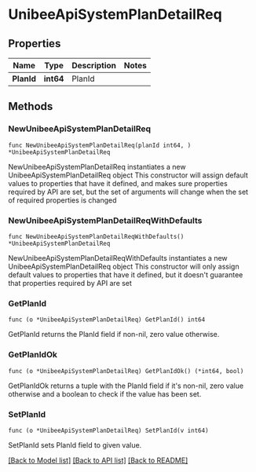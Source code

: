 # UnibeeApiSystemPlanDetailReq

## Properties

Name | Type | Description | Notes
------------ | ------------- | ------------- | -------------
**PlanId** | **int64** | PlanId | 

## Methods

### NewUnibeeApiSystemPlanDetailReq

`func NewUnibeeApiSystemPlanDetailReq(planId int64, ) *UnibeeApiSystemPlanDetailReq`

NewUnibeeApiSystemPlanDetailReq instantiates a new UnibeeApiSystemPlanDetailReq object
This constructor will assign default values to properties that have it defined,
and makes sure properties required by API are set, but the set of arguments
will change when the set of required properties is changed

### NewUnibeeApiSystemPlanDetailReqWithDefaults

`func NewUnibeeApiSystemPlanDetailReqWithDefaults() *UnibeeApiSystemPlanDetailReq`

NewUnibeeApiSystemPlanDetailReqWithDefaults instantiates a new UnibeeApiSystemPlanDetailReq object
This constructor will only assign default values to properties that have it defined,
but it doesn't guarantee that properties required by API are set

### GetPlanId

`func (o *UnibeeApiSystemPlanDetailReq) GetPlanId() int64`

GetPlanId returns the PlanId field if non-nil, zero value otherwise.

### GetPlanIdOk

`func (o *UnibeeApiSystemPlanDetailReq) GetPlanIdOk() (*int64, bool)`

GetPlanIdOk returns a tuple with the PlanId field if it's non-nil, zero value otherwise
and a boolean to check if the value has been set.

### SetPlanId

`func (o *UnibeeApiSystemPlanDetailReq) SetPlanId(v int64)`

SetPlanId sets PlanId field to given value.



[[Back to Model list]](../README.md#documentation-for-models) [[Back to API list]](../README.md#documentation-for-api-endpoints) [[Back to README]](../README.md)


